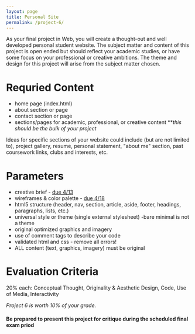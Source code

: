 ```yaml
---
layout: page
title: Personal Site
permalink: /project-6/
---
```


As your final project in Web, you will create a thought-out and well developed personal student website. The subject matter and content of this project is open ended but should reflect your academic studies, or have some focus on your professional or creative ambitions. The theme and design for this project will arise from the subject matter chosen. 

# Requried Content
+ home page (index.html)
+ about section or page
+ contact section or page
+ sections/pages for academic, professional, or creative content ***this should be the bulk of your project*

Ideas for specific sections of your website could include (but are not limited to), project gallery, resume, personal statement, "about me" section, past coursework links, clubs and interests, etc.


# Parameters
+ creative brief - [due 4/13](/web-spring-16/assignment-11)
+ wireframes & color palette - [due 4/18](/web-spring-16/assignment-11)
+ html5 structure (header, nav, section, article, aside, footer, headings, paragraphs, lists, etc.)
+ universal style or theme (single external stylesheet) -bare minimal is not a theme
+ original optimized graphics and imagery
+ use of comment tags to describe your code
+ validated html and css - remove all errors!
+ ALL content (text, graphics, imagery) must be original

# Evaluation Criteria
20% each: Conceptual Thought, Originality & Aesthetic Design, Code, Use of Media, Interactivity

*Project 6 is worth 10% of your grade.*

####  **Be prepared to present this project for critique during the scheduled final exam priod**
